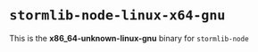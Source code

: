 # `stormlib-node-linux-x64-gnu`

This is the **x86_64-unknown-linux-gnu** binary for `stormlib-node`
